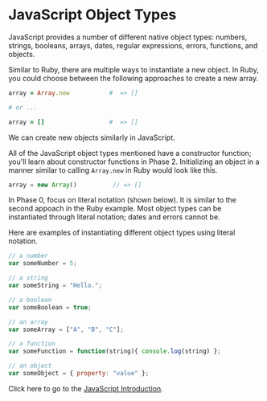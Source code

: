 # JavaScript Object Types

JavaScript provides a number of different native object types:  numbers, strings, booleans, arrays, dates, regular expressions, errors, functions, and objects.

Similar to Ruby, there are multiple ways to instantiate a new object.  In Ruby, you could choose between the following approaches to create a new array.

```ruby
array = Array.new           #  => []

# or ...

array = []                  #  => []
```

We can create new objects similarly in JavaScript.

All of the JavaScript object types mentioned have a constructor function; you'll learn about constructor functions in Phase 2.  Initializing an object in a manner similar to calling `Array.new` in Ruby would look like this.

```javascript
array = new Array()          // => []

```

In Phase 0, focus on literal notation (shown below).  It is similar to the second appoach in the Ruby example.  Most object types can be instantiated through literal notation; dates and errors cannot be.

Here are examples of instantiating different object types using literal notation.

```javascript
// a number
var someNumber = 5;

// a string
var someString = "Hello.";

// a boolean
var someBoolean = true;

// an array
var someArray = ["A", "B", "C"];

// a function
var someFunction = function(string){ console.log(string) };

// an object
var someObject = { property: "value" };
```

Click here to go to the [JavaScript Introduction](javascript_intro_lab/README.md).
